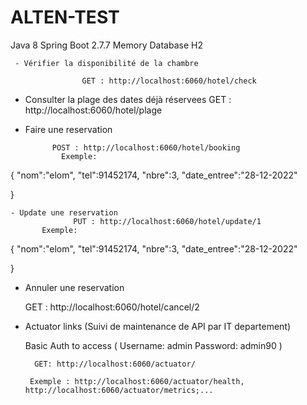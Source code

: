 # ALTEN-TEST

Java 8
Spring Boot 2.7.7
Memory Database H2



     - Vérifier la disponibilité de la chambre
     
                    GET : http://localhost:6060/hotel/check 
 
 
 - Consulter la plage des dates déjà réservees
                GET : http://localhost:6060/hotel/plage 
 
 
 
 -  Faire une reservation
  
              POST : http://localhost:6060/hotel/booking 
                Exemple:  
 {
"nom":"elom",
"tel":91452174,
"nbre":3,
"date_entree":"28-12-2022"

}



    - Update une reservation
                  PUT : http://localhost:6060/hotel/update/1
           Exemple:  
 {
"nom":"elom",
"tel":91452174,
"nbre":3,
"date_entree":"28-12-2022"

}

 - Annuler une reservation

     GET : http://localhost:6060/hotel/cancel/2


 - Actuator links (Suivi de maintenance de API par IT departement)
  
      Basic Auth to access  (
             Username: admin
             Password: admin90
             )
  
         GET: http://localhost:6060/actuator/

        Exemple : http://localhost:6060/actuator/health, http://localhost:6060/actuator/metrics;...
